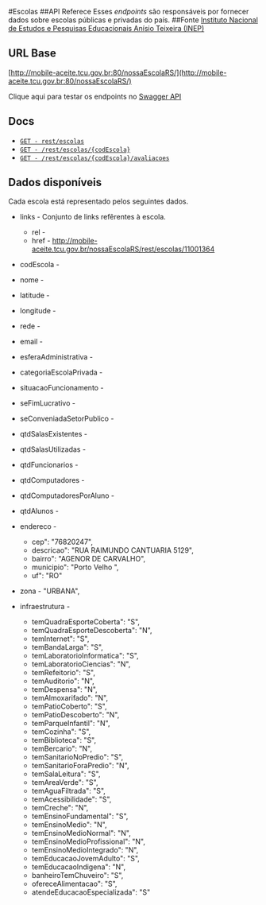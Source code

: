 #Escolas
##API Referece
Esses *endpoints* são responsáveis por fornecer dados sobre escolas públicas e privadas do país.
##Fonte
[Instituto Nacional de Estudos e Pesquisas Educacionais Anísio Teixeira (INEP)](http://portal.inep.gov.br/)

## URL Base 
[http://mobile-aceite.tcu.gov.br:80/nossaEscolaRS/](http://mobile-aceite.tcu.gov.br:80/nossaEscolaRS/)

Clique aqui para testar os endpoints no [Swagger API](http://mobile-aceite.tcu.gov.br/appCivicoRS/swagger/index.html?url=/nossaEscolaRS/v2/api-docs) 

## Docs
* [`GET - rest/escolas`](#escolas)
* [`GET - /rest/escolas/{codEscola}`](#encontrar-escolas)
* [`GET - /rest/escolas/{codEscola}/avaliacoes`](#avaliacoes-da-escola)


## Dados disponíveis
Cada escola está representado pelos seguintes dados.
* links - Conjunto de links refêrentes à escola.
    * rel - 
    * href - http://mobile-aceite.tcu.gov.br/nossaEscolaRS/rest/escolas/11001364

* codEscola - 
* nome - 
* latitude - 
* longitude - 
* rede - 
* email - 
* esferaAdministrativa - 
* categoriaEscolaPrivada -
* situacaoFuncionamento - 
* seFimLucrativo - 
* seConveniadaSetorPublico - 
* qtdSalasExistentes - 
* qtdSalasUtilizadas - 
* qtdFuncionarios - 
* qtdComputadores - 
* qtdComputadoresPorAluno - 
* qtdAlunos - 
* endereco -
    * cep": "76820247",
    * descricao": "RUA RAIMUNDO CANTUARIA 5129",
    * bairro": "AGENOR DE CARVALHO",
    * municipio": "Porto Velho                                       ",
    * uf": "RO"

* zona - "URBANA",
* infraestrutura - 
    * temQuadraEsporteCoberta": "S",
    * temQuadraEsporteDescoberta": "N",
    * temInternet": "S",
    * temBandaLarga": "S",
    * temLaboratorioInformatica": "S",
    * temLaboratorioCiencias": "N",
    * temRefeitorio": "S",
    * temAuditorio": "N",
    * temDespensa": "N",
    * temAlmoxarifado": "N",
    * temPatioCoberto": "S",
    * temPatioDescoberto": "N",
    * temParqueInfantil": "N",
    * temCozinha": "S",
    * temBiblioteca": "S",
    * temBercario": "N",
    * temSanitarioNoPredio": "S",
    * temSanitarioForaPredio": "N",
    * temSalaLeitura": "S",
    * temAreaVerde": "S",
    * temAguaFiltrada": "S",
    * temAcessibilidade": "S",
    * temCreche": "N",
    * temEnsinoFundamental": "S",
    * temEnsinoMedio": "N",
    * temEnsinoMedioNormal": "N",
    * temEnsinoMedioProfissional": "N",
    * temEnsinoMedioIntegrado": "N",
    * temEducacaoJovemAdulto": "S",
    * temEducacaoIndigena": "N",
    * banheiroTemChuveiro": "S",
    * ofereceAlimentacao": "S",
    * atendeEducacaoEspecializada": "S"

